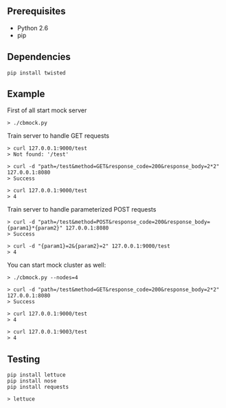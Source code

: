 Prerequisites
-------------

* Python 2.6
* pip

Dependencies
------------

    pip install twisted

Example
-------

First of all start mock server

    > ./cbmock.py

Train server to handle GET requests

    > curl 127.0.0.1:9000/test
    > Not found: '/test'

    > curl -d "path=/test&method=GET&response_code=200&response_body=2*2" 127.0.0.1:8080
    > Success

    > curl 127.0.0.1:9000/test
    > 4

Train server to handle parameterized POST requests

    > curl -d "path=/test&method=POST&response_code=200&response_body={param1}*{param2}" 127.0.0.1:8080
    > Success

    > curl -d "{param1}=2&{param2}=2" 127.0.0.1:9000/test
    > 4

You can start mock cluster as well:

    > ./cbmock.py --nodes=4

    > curl -d "path=/test&method=GET&response_code=200&response_body=2*2" 127.0.0.1:8080
    > Success

    > curl 127.0.0.1:9000/test
    > 4

    > curl 127.0.0.1:9003/test
    > 4

Testing
-------

    pip install lettuce
    pip install nose
    pip install requests

    > lettuce
